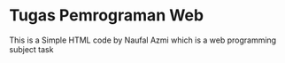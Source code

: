 # Tugas Pemrograman Web

This is a Simple HTML code by Naufal Azmi which is a web programming subject task